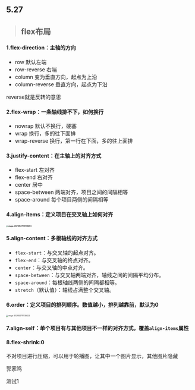 ## 5.27

> ## flex布局

#### 1.flex-direction：主轴的方向

- row 默认左端
- row-reverse 右端
- column 变为垂直方向，起点为上沿
- column-reverse 垂直方向，起点为下沿

reverse就是反转的意思



#### 2.flex-wrap：一条轴线排不下，如何换行

- nowrap 默认不换行，硬塞
- wrap 换行，多的往下面排
- wrap-reverse 换行，第一行在下面，多的往上面排



#### 3.justify-content：在主轴上的对齐方式

- flex-start 左对齐
- flex-end 右对齐
- center 居中
- space-between 两端对齐，项目之间的间隔相等
- space-around 每个项目两侧的间隔相等



#### 4.align-items：定义项目在交叉轴上如何对齐

#### <img src="C:\Users\gjm\AppData\Roaming\Typora\typora-user-images\image-20210527110758853.png" alt="image-20210527110758853" style="zoom: 33%;" />



#### 5.align-content：多根轴线的对齐方式

- `flex-start`：与交叉轴的起点对齐。
- `flex-end`：与交叉轴的终点对齐。
- `center`：与交叉轴的中点对齐。
- `space-between`：与交叉轴两端对齐，轴线之间的间隔平均分布。
- `space-around`：每根轴线两侧的间隔都相等。
- `stretch`（默认值）：轴线占满整个交叉轴。



#### 6.order：定义项目的排列顺序。数值越小，排列越靠前，默认为0

<img src="C:\Users\gjm\AppData\Roaming\Typora\typora-user-images\image-20210527111139223.png" alt="image-20210527111139223" style="zoom:33%;" />



#### 7.align-self：单个项目有与其他项目不一样的对齐方式，覆盖`align-items`属性



#### 8.flex-shrink:0

不对项目进行压缩，可以用于轮播图，让其中一个图片显示，其他图片隐藏

郭家鸣 

测试1